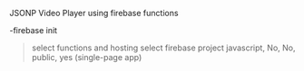 JSONP Video Player using firebase functions


-firebase init
> select functions and hosting
> select firebase project
> javascript, No, No, public, yes (single-page app)

